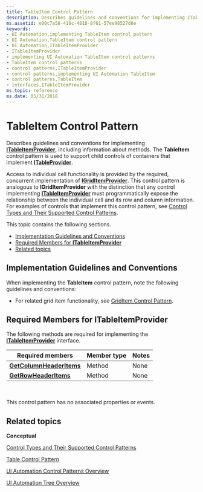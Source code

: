 ```yaml
---
title: TableItem Control Pattern
description: Describes guidelines and conventions for implementing ITableItemProvider, including information about methods. The TableItem control pattern is used to support child controls of containers that implement ITableProvider.
ms.assetid: e00c7a58-410c-4818-8f61-57ee98527d6e
keywords:
- UI Automation,implementing TableItem control pattern
- UI Automation,TableItem control pattern
- UI Automation,ITableItemProvider
- ITableItemProvider
- implementing UI Automation TableItem control patterns
- TableItem control patterns
- control patterns,ITableItemProvider
- control patterns,implementing UI Automation TableItem
- control patterns,TableItem
- interfaces,ITableItemProvider
ms.topic: reference
ms.date: 05/31/2018
---
```


# TableItem Control Pattern

Describes guidelines and conventions for implementing [**ITableItemProvider**](/windows/desktop/api/UIAutomationCore/nn-uiautomationcore-itableitemprovider), including information about methods. The **TableItem** control pattern is used to support child controls of containers that implement [**ITableProvider**](/windows/desktop/api/UIAutomationCore/nn-uiautomationcore-itableprovider).

Access to individual cell functionality is provided by the required, concurrent implementation of [**IGridItemProvider**](/windows/desktop/api/UIAutomationCore/nn-uiautomationcore-igriditemprovider). This control pattern is analogous to **IGridItemProvider** with the distinction that any control implementing [**ITableItemProvider**](/windows/desktop/api/UIAutomationCore/nn-uiautomationcore-itableitemprovider) must programmatically expose the relationship between the individual cell and its row and column information. For examples of controls that implement this control pattern, see [Control Types and Their Supported Control Patterns](uiauto-controlpatternmapping.md).

This topic contains the following sections.

-   [Implementation Guidelines and Conventions](#implementation-guidelines-and-conventions)
-   [Required Members for **ITableItemProvider**](#required-members-for-itableitemprovider)
-   [Related topics](#related-topics)

## Implementation Guidelines and Conventions

When implementing the **TableItem** control pattern, note the following guidelines and conventions:

-   For related grid item functionality, see [GridItem Control Pattern](uiauto-implementinggriditem.md).

## Required Members for **ITableItemProvider**

The following methods are required for implementing the [**ITableItemProvider**](/windows/desktop/api/UIAutomationCore/nn-uiautomationcore-itableitemprovider) interface.



| Required members                                                               | Member type | Notes |
|--------------------------------------------------------------------------------|-------------|-------|
| [**GetColumnHeaderItems**](/windows/desktop/api/UIAutomationCore/nf-uiautomationcore-itableitemprovider-getcolumnheaderitems) | Method      | None  |
| [**GetRowHeaderItems**](/windows/desktop/api/UIAutomationCore/nf-uiautomationcore-itableitemprovider-getrowheaderitems)       | Method      | None  |



 

This control pattern has no associated properties or events.

## Related topics

<dl> <dt>

**Conceptual**
</dt> <dt>

[Control Types and Their Supported Control Patterns](uiauto-controlpatternmapping.md)
</dt> <dt>

[Table Control Pattern](uiauto-implementingtable.md)
</dt> <dt>

[UI Automation Control Patterns Overview](uiauto-controlpatternsoverview.md)
</dt> <dt>

[UI Automation Tree Overview](uiauto-treeoverview.md)
</dt> </dl>

 

 




